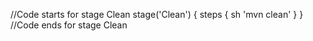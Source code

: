//Code starts for stage Clean
        stage('Clean') {
            steps {
                sh 'mvn clean'
            }
        }
		//Code ends for stage Clean
